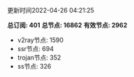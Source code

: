 更新时间2022-04-26 04:21:25

**总订阅: 401**
**总节点: 16862**
**有效节点: 2962**
- v2ray节点: 1590
- ssr节点: 694
- trojan节点: 352
- ss节点: 326
